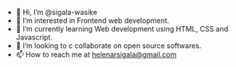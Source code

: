 - 👋 Hi, I’m @sigala-wasike
- 👀 I’m interested in Frontend web development.
- 🌱 I’m currently learning Web development using HTML, CSS and Javascript.
- 💞️ I’m looking to c collaborate on open source softwares.
- 📫 How to reach me at helenarsigala@gmail.com

<!---
sigala-wasike/sigala-wasike is a ✨ special ✨ repository because its `README.md` (this file) appears on your GitHub profile.
You can click the Preview link to take a look at your changes.
--->
